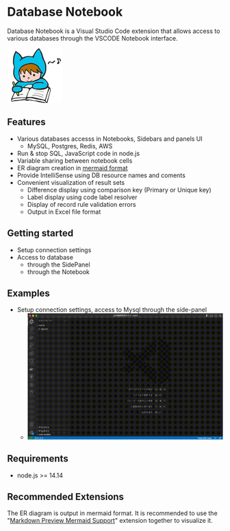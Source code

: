 # Database Notebook

Database Notebook is a Visual Studio Code extension that allows access to various databases through the VSCODE Notebook interface.

![logo](./media/logo128.png)

## Features

- Various databases accesss in Notebooks, Sidebars and panels UI
  - MySQL, Postgres, Redis, AWS
- Run & stop SQL, JavaScript code in node.js
- Variable sharing between notebook cells
- ER diagram creation in [mermaid format](https://mermaid.js.org/syntax/entityRelationshipDiagram.html)
- Provide IntelliSense using DB resource names and coments
- Convenient visualization of result sets
  - Difference display using comparison key (Primary or Unique key)
  - Label display using code label resolver
  - Display of record rule validation errors
  - Output in Excel file format

## Getting started

- Setup connection settings
- Access to database
  - through the SidePanel
  - through the Notebook

## Examples

- Setup connection settings, access to Mysql through the side-panel
  - ![](./docs/images/01_setup.gif)

## Requirements

- node.js >= 14.14

## Recommended Extensions

The ER diagram is output in mermaid format.
It is recommended to use the "[Markdown Preview Mermaid Support](https://marketplace.visualstudio.com/items?itemName=bierner.markdown-mermaid)" extension together to visualize it.
